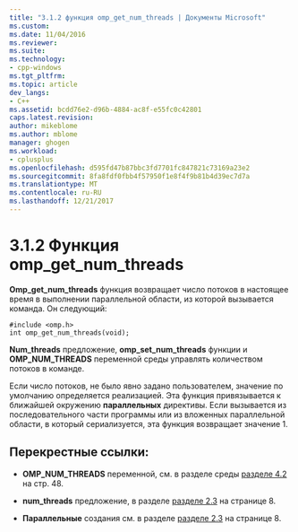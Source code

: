 ```yaml
---
title: "3.1.2 функция omp_get_num_threads | Документы Microsoft"
ms.custom: 
ms.date: 11/04/2016
ms.reviewer: 
ms.suite: 
ms.technology:
- cpp-windows
ms.tgt_pltfrm: 
ms.topic: article
dev_langs:
- C++
ms.assetid: bcdd76e2-d96b-4884-ac8f-e55fc0c42801
caps.latest.revision: 
author: mikeblome
ms.author: mblome
manager: ghogen
ms.workload:
- cplusplus
ms.openlocfilehash: d595fd47b87bbc3fd7701fc847821c73169a23e2
ms.sourcegitcommit: 8fa8fdf0fbb4f57950f1e8f4f9b81b4d39ec7d7a
ms.translationtype: MT
ms.contentlocale: ru-RU
ms.lasthandoff: 12/21/2017
---
```

# <a name="312-ompgetnumthreads-function"></a>3.1.2 Функция omp_get_num_threads
**Omp_get_num_threads** функция возвращает число потоков в настоящее время в выполнении параллельной области, из которой вызывается команда. Он следующий:  
  
```  
#include <omp.h>  
int omp_get_num_threads(void);  
```  
  
 **Num_threads** предложение, **omp_set_num_threads** функции и **OMP_NUM_THREADS** переменной среды управлять количеством потоков в команде.  
  
 Если число потоков, не было явно задано пользователем, значение по умолчанию определяется реализацией. Эта функция привязывается к ближайшей окружению **параллельных** директивы. Если вызывается из последовательного части программы или из вложенных параллельной области, в который сериализуется, эта функция возвращает значение 1.  
  
## <a name="cross-references"></a>Перекрестные ссылки:  
  
-   **OMP_NUM_THREADS** переменной, см. в разделе среды [разделе 4.2](../../parallel/openmp/4-2-omp-num-threads.md) на стр. 48.  
  
-   **num_threads** предложение, в разделе [разделе 2.3](../../parallel/openmp/2-3-parallel-construct.md) на странице 8.  
  
-   **Параллельные** создания см. в разделе [разделе 2.3](../../parallel/openmp/2-3-parallel-construct.md) на странице 8.